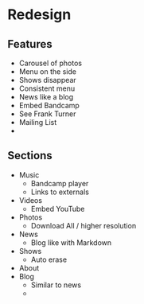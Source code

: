 # Redesign

## Features

- Carousel of photos
- Menu on the side
- Shows disappear
- Consistent menu
- News like a blog
- Embed Bandcamp
- See Frank Turner
- Mailing List
- 

## Sections 
- Music
    + Bandcamp player
    + Links to externals
- Videos
    + Embed YouTube
- Photos
    + Download All / higher resolution
- News
    + Blog like with Markdown
- Shows
    + Auto erase
- About
- Blog
    + Similar to news
    + 